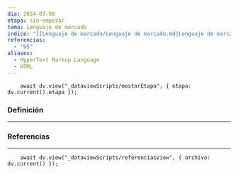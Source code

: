 ```yaml
---
dia: 2024-07-08
etapa: sin-empezar
tema: Lenguaje de marcado
indice: "[[Lenguaje de marcado/Lenguaje de marcado.md|Lenguaje de marcado]]"
referencias:
  - "95"
aliases:
  - HyperText Markup Language
  - HTML
---
```

```dataviewjs
	await dv.view("_dataviewScripts/mostarEtapa", { etapa: dv.current().etapa });
```
### Definición
---




### Referencias
---
```dataviewjs
	await dv.view("_dataviewScripts/referenciasView", { archivo: dv.current() });
```